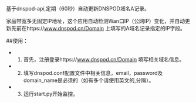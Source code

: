 基于dnspod-api,定期（60秒）自动更新DNSPOD域名A记录。

家庭带宽多无固定IP地址，这个应用自动检测Wan口IP（公网IP）变化，并自动更新先前在https://www.dnspod.cn/Domain
上填写的A域名记录指定的IP字段。

##使用：
- 1. 首先，注册登录https://www.dnspod.cn/Domain
填写相关域名信息。
- 2. 填写dnspod.conf配置文件中相关信息，email，password及domain_name是必须的（如有多个请使用英文的,分隔）。
- 3. 运行start.py开始监控。
